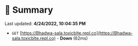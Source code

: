 # 📖 Summary
Last updated: **4/24/2022, 10:04:35 PM**

- `GET` [https://Bhadwa-sala.toxicblte.repl.co](https://Bhadwa-sala.toxicblte.repl.co) - **Down** (62ms)
